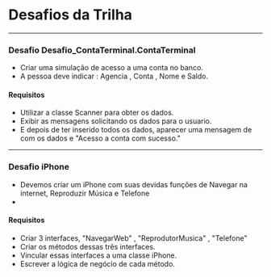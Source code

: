 # Desafios da Trilha
- - -
### Desafio Desafio_ContaTerminal.ContaTerminal
- Criar uma simulação de acesso a uma conta no banco.
- A pessoa deve indicar : Agencia , Conta , Nome e Saldo.
#### Requisitos
- Utilizar a classe Scanner para obter os dados.
- Exibir as mensagens solicitando os dados para o usuario.
- E depois de ter inserido todos os dados, aparecer uma mensagem de com os dados e "Acesso a conta com sucesso."
- - - 

### Desafio iPhone
- Devemos criar um iPhone com suas devidas funções de Navegar na internet, Reproduzir Música e Telefone
- 
#### Requisitos
- Criar 3 interfaces, "NavegarWeb" , "ReprodutorMusica" , "Telefone"
- Criar os métodos dessas três interfaces.
- Vincular essas interfaces a uma classe iPhone.
- Escrever a lógica de negócio de cada método.

